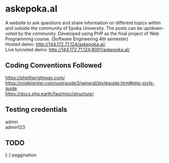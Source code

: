 # askepoka.al
A website to ask questions and share information on different topics within and outside the community of Epoka University. The posts can be up/down-voted by the community. Developed using PHP as the final project of Web Programming course. (Software Engineering 4th semester)  
Hosted demo: http://144.172.71.124/askepoka.al/  
Live tunneled demo: http://144.172.71.124:8001/askepoka.al/  

## Coding Conventions Followed
https://phptherightway.com/  
https://codeigniter.com/userguide3/general/styleguide.html#php-style-guide  
https://docs.php.earth/faq/misc/structure/

## Testing credentials
admin  
admin123

## TODO
[-]  paggination
